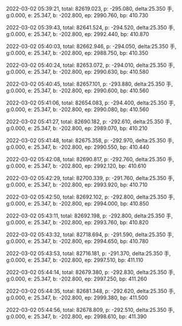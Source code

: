 2022-03-02 05:39:21, total: 82619.023, p: -295.080, delta:25.350 手, g:0.000, e: 25.347, b: -202.800, ep: 2990.760, bp: 410.730

2022-03-02 05:39:43, total: 82641.524, p: -294.520, delta:25.350 手, g:0.000, e: 25.347, b: -202.800, ep: 2992.440, bp: 410.870

2022-03-02 05:40:03, total: 82662.946, p: -294.050, delta:25.350 手, g:0.000, e: 25.347, b: -202.800, ep: 2988.750, bp: 410.350

2022-03-02 05:40:24, total: 82653.072, p: -294.010, delta:25.350 手, g:0.000, e: 25.347, b: -202.800, ep: 2990.630, bp: 410.580

2022-03-02 05:40:45, total: 82657.101, p: -293.880, delta:25.350 手, g:0.000, e: 25.347, b: -202.800, ep: 2990.600, bp: 410.560

2022-03-02 05:41:06, total: 82654.083, p: -294.400, delta:25.350 手, g:0.000, e: 25.347, b: -202.800, ep: 2990.080, bp: 410.560

2022-03-02 05:41:27, total: 82690.182, p: -292.610, delta:25.350 手, g:0.000, e: 25.347, b: -202.800, ep: 2989.070, bp: 410.210

2022-03-02 05:41:48, total: 82675.358, p: -292.970, delta:25.350 手, g:0.000, e: 25.347, b: -202.800, ep: 2990.550, bp: 410.440

2022-03-02 05:42:08, total: 82690.817, p: -292.760, delta:25.350 手, g:0.000, e: 25.347, b: -202.800, ep: 2992.120, bp: 410.610

2022-03-02 05:42:29, total: 82700.339, p: -291.760, delta:25.350 手, g:0.000, e: 25.347, b: -202.800, ep: 2993.920, bp: 410.710

2022-03-02 05:42:50, total: 82692.102, p: -292.800, delta:25.350 手, g:0.000, e: 25.347, b: -202.800, ep: 2994.000, bp: 410.850

2022-03-02 05:43:11, total: 82692.198, p: -292.800, delta:25.350 手, g:0.000, e: 25.347, b: -202.800, ep: 2993.760, bp: 410.820

2022-03-02 05:43:32, total: 82718.694, p: -291.590, delta:25.350 手, g:0.000, e: 25.347, b: -202.800, ep: 2994.650, bp: 410.780

2022-03-02 05:43:53, total: 82716.181, p: -291.370, delta:25.350 手, g:0.000, e: 25.347, b: -202.800, ep: 2997.510, bp: 411.110

2022-03-02 05:44:14, total: 82679.380, p: -292.830, delta:25.350 手, g:0.000, e: 25.347, b: -202.800, ep: 2997.250, bp: 411.260

2022-03-02 05:44:35, total: 82681.348, p: -292.620, delta:25.350 手, g:0.000, e: 25.347, b: -202.800, ep: 2999.380, bp: 411.500

2022-03-02 05:44:56, total: 82678.809, p: -292.510, delta:25.350 手, g:0.000, e: 25.347, b: -202.800, ep: 2998.610, bp: 411.390